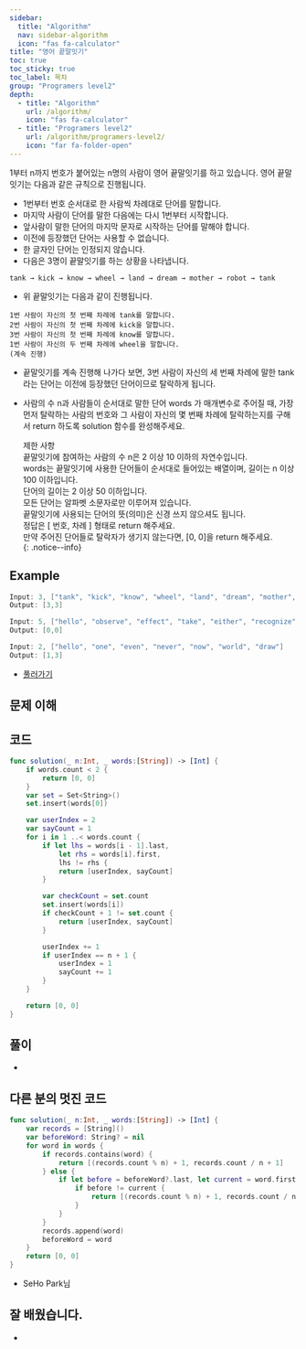 ```yaml
---
sidebar:
  title: "Algorithm"
  nav: sidebar-algorithm
  icon: "fas fa-calculator"
title: "영어 끝말잇기"
toc: true
toc_sticky: true
toc_label: 목차
group: "Programers level2"
depth: 
  - title: "Algorithm"
    url: /algorithm/
    icon: "fas fa-calculator"
  - title: "Programers level2"
    url: /algorithm/programers-level2/
    icon: "far fa-folder-open"
---
```

1부터 n까지 번호가 붙어있는 n명의 사람이 영어 끝말잇기를 하고 있습니다. 영어 끝말잇기는 다음과 같은 규칙으로 진행됩니다.

- 1번부터 번호 순서대로 한 사람씩 차례대로 단어를 말합니다.
- 마지막 사람이 단어를 말한 다음에는 다시 1번부터 시작합니다.
- 앞사람이 말한 단어의 마지막 문자로 시작하는 단어를 말해야 합니다.
- 이전에 등장했던 단어는 사용할 수 없습니다.
- 한 글자인 단어는 인정되지 않습니다.
- 다음은 3명이 끝말잇기를 하는 상황을 나타냅니다.
```
tank → kick → know → wheel → land → dream → mother → robot → tank
```
- 위 끝말잇기는 다음과 같이 진행됩니다.
```
1번 사람이 자신의 첫 번째 차례에 tank를 말합니다.
2번 사람이 자신의 첫 번째 차례에 kick을 말합니다.
3번 사람이 자신의 첫 번째 차례에 know를 말합니다.
1번 사람이 자신의 두 번째 차례에 wheel을 말합니다.
(계속 진행)
```
- 끝말잇기를 계속 진행해 나가다 보면, 3번 사람이 자신의 세 번째 차례에 말한 tank 라는 단어는 이전에 등장했던 단어이므로 탈락하게 됩니다.

- 사람의 수 n과 사람들이 순서대로 말한 단어 words 가 매개변수로 주어질 때, 가장 먼저 탈락하는 사람의 번호와 그 사람이 자신의 몇 번째 차례에 탈락하는지를 구해서 return 하도록 solution 함수를 완성해주세요.

    제한 사항<br/>
    끝말잇기에 참여하는 사람의 수 n은 2 이상 10 이하의 자연수입니다.<br/>
    words는 끝말잇기에 사용한 단어들이 순서대로 들어있는 배열이며, 길이는 n 이상 100 이하입니다.<br/>
    단어의 길이는 2 이상 50 이하입니다.<br/>
    모든 단어는 알파벳 소문자로만 이루어져 있습니다.<br/>
    끝말잇기에 사용되는 단어의 뜻(의미)은 신경 쓰지 않으셔도 됩니다.<br/>
    정답은 [ 번호, 차례 ] 형태로 return 해주세요.<br/>
    만약 주어진 단어들로 탈락자가 생기지 않는다면, [0, 0]을 return 해주세요.<br/>
    {: .notice--info}

## Example
```swift
Input: 3, ["tank", "kick", "know", "wheel", "land", "dream", "mother", "robot", "tank"]
Output: [3,3]
```

```swift
Input: 5, ["hello", "observe", "effect", "take", "either", "recognize", "encourage", "ensure", "establish", "hang", "gather", "refer", "reference", "estimate", "executive"]
Output: [0,0]
```

```swift
Input: 2, ["hello", "one", "even", "never", "now", "world", "draw"]
Output: [1,3]
```

* [풀러가기](https://programmers.co.kr/learn/courses/30/lessons/12981?language=swift)

## 문제 이해


## 코드
```swift
func solution(_ n:Int, _ words:[String]) -> [Int] {
    if words.count < 2 {
        return [0, 0]
    }
    var set = Set<String>()
    set.insert(words[0])

    var userIndex = 2
    var sayCount = 1
    for i in 1 ..< words.count {
        if let lhs = words[i - 1].last,
            let rhs = words[i].first,
            lhs != rhs {
            return [userIndex, sayCount]
        }

        var checkCount = set.count
        set.insert(words[i])
        if checkCount + 1 != set.count {
            return [userIndex, sayCount]
        }

        userIndex += 1
        if userIndex == n + 1 {
            userIndex = 1
            sayCount += 1
        }
    }

    return [0, 0]
}
```

## 풀이
-

## 다른 분의 멋진 코드
```swift
func solution(_ n:Int, _ words:[String]) -> [Int] {
    var records = [String]()
    var beforeWord: String? = nil
    for word in words {
        if records.contains(word) {
            return [(records.count % n) + 1, records.count / n + 1]
        } else {
            if let before = beforeWord?.last, let current = word.first {
                if before != current {
                    return [(records.count % n) + 1, records.count / n + 1]
                }
            }
        }
        records.append(word)
        beforeWord = word
    }
    return [0, 0]
}
```
- SeHo Park님

## 잘 배웠습니다.
-

